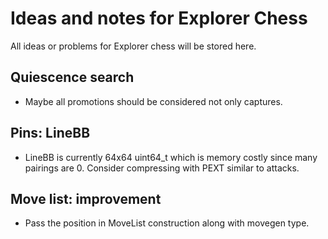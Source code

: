 # Ideas and notes for Explorer Chess
All ideas or problems for Explorer chess will be stored here.
## Quiescence search
- Maybe all promotions should be considered not only captures.

## Pins: LineBB
- LineBB is currently 64x64 uint64_t which is memory costly since many pairings are 0.
Consider compressing with PEXT similar to attacks.

## Move list: improvement
- Pass the position in MoveList construction along with movegen type.